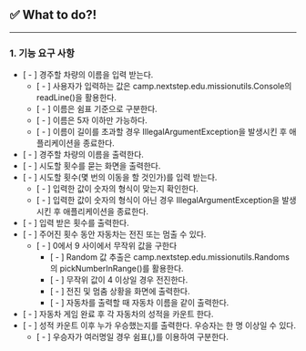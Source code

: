 ## ✅ What to do?!

***
### 1. 기능 요구 사항

+ [ - ] 경주할 차량의 이름을 입력 받는다.
  + [ - ] 사용자가 입력하는 값은 camp.nextstep.edu.missionutils.Console의 readLine()을 활용한다. 
  + [ - ] 이름은 쉼표 기준으로 구분한다.
  + [ - ] 이름은 5자 이하만 가능하다.
  + [ - ] 이름이 길이를 초과할 경우 IllegalArgumentException을 발생시킨 후 애플리케이션을 종료한다.
+ [ - ] 경주할 차량의 이름을 출력한다.
+ [ - ] 시도할 횟수를 묻는 화면을 출력한다.
+ [ - ] 시도할 횟수(몇 번의 이동을 할 것인가)를 입력 받는다.
  + [ - ] 입력한 값이 숫자의 형식이 맞는지 확인한다.
  + [ - ] 입력한 값이 숫자의 형식이 아닌 경우 IllegalArgumentException을 발생시킨 후 애플리케이션을 종료한다.
+ [ - ] 입력 받은 횟수를 출력한다. 
+ [ - ] 주어진 횟수 동안 자동차는 전진 또는 멈출 수 있다. 
  + [ - ] 0에서 9 사이에서 무작위 값을 구한다
    + [ - ] Random 값 추출은 camp.nextstep.edu.missionutils.Randoms의 pickNumberInRange()를 활용한다.
    + [ - ] 무작위 값이 4 이상일 경우 전진한다.
    + [ - ] 전진 및 멈춤 상황을 화면에 출력한다.
    + [ - ] 자동차를 출력할 때 자동차 이름을 같이 출력한다.
+ [ - ] 자동차 게임 완료 후 각 자동차의 성적을 카운트 한다.
+ [ - ] 성적 카운트 이후 누가 우승했는지를 출력한다. 우승자는 한 명 이상일 수 있다.
  + [ - ] 우승자가 여러명일 경우 쉼표(,)를 이용하여 구분한다.
      
